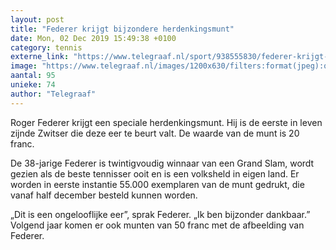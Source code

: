 ```yaml
---
layout: post
title: "Federer krijgt bijzondere herdenkingsmunt"
date: Mon, 02 Dec 2019 15:49:38 +0100
category: tennis
externe_link: "https://www.telegraaf.nl/sport/938555830/federer-krijgt-bijzondere-herdenkingsmunt"
image: "https://www.telegraaf.nl/images/1200x630/filters:format(jpeg):quality(80)/cdn-kiosk-api.telegraaf.nl/f7061aca-1512-11ea-b4a8-0217670beecd.jpg"
aantal: 95
unieke: 74
author: "Telegraaf"
---
```


<p class="intro">Roger Federer krijgt een speciale herdenkingsmunt. Hij is de eerste in leven zijnde Zwitser die deze eer te beurt valt. De waarde van de munt is 20 franc.</p> <p>De 38-jarige Federer is twintigvoudig winnaar van een Grand Slam, wordt gezien als de beste tennisser ooit en is een volksheld in eigen land. Er worden in eerste instantie 55.000 exemplaren van de munt gedrukt, die vanaf half december besteld kunnen worden.</p><p>„Dit is een ongelooflijke eer”, sprak Federer. „Ik ben bijzonder dankbaar.” Volgend jaar komen er ook munten van 50 franc met de afbeelding van Federer.</p>
